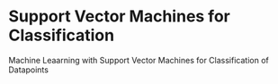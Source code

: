 # Support Vector Machines for Classification
Machine Leaarning with Support Vector Machines for Classification of Datapoints
